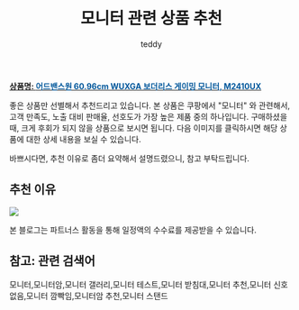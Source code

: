 ﻿---
layout: post
title:  "모니터 관련 상품 추천"
author: teddy
categories: [ 가구/인테리어 ]
tags: [모니터,모니터암,모니터 갤러리,모니터 테스트,모니터 받침대,모니터 추천,모니터 신호없음,모니터 깜빡임,모니터암 추천,모니터 스탠드]
image: https://static.coupangcdn.com/image/retail/images/20044807304711-2e01be2f-dd5e-4ca2-a5c7-d302a11087b2.jpg 
description: "쿠팡에서 모니터 관련 상품으로 가장 고객 선호도가 높은 제품 중 하나입니다."
---

<a href="https://link.coupang.com/re/AFFSDP?lptag=AF3256674&pageKey=6046304248&itemId=11068853621&vendorItemId=78348349018&traceid=V0-153-798a93f1fa12eaf4"><b>상품명: <font color='#01579B'>어드밴스원 60.96cm WUXGA 보더리스 게이밍 모니터, M2410UX</font></b></a>

좋은 상품만 선별해서 추천드리고 있습니다.
본 상품은 쿠팡에서 "모니터" 와 관련해서, 고객 만족도, 노출 대비 판매율, 선호도가 가장 높은 제품 중의 하나입니다.
구매하셨을 때, 크게 후회가 되지 않을 상품으로 보시면 됩니다. 
다음 이미지를 클릭하시면 해당 상품에 대한 상세 내용을 보실 수 있습니다.

바쁘시다면, 추천 이유로 좀더 요약해서 설명드렸으니, 참고 부탁드립니다.

## 추천 이유 

<a href="https://link.coupang.com/re/AFFSDP?lptag=AF3256674&pageKey=6046304248&itemId=11068853621&vendorItemId=78348349018&traceid=V0-153-798a93f1fa12eaf4"><img src="https://thumbnail7.coupangcdn.com/thumbnails/remote/q89/image/retail/images/20278247263159-2c6e5fd3-8dcc-4dda-a5ab-00bd7178cb2b.jpg"></a> 

본 블로그는 파트너스 활동을 통해 일정액의 수수료를 제공받을 수 있습니다.

## 참고: 관련 검색어    
모니터,모니터암,모니터 갤러리,모니터 테스트,모니터 받침대,모니터 추천,모니터 신호없음,모니터 깜빡임,모니터암 추천,모니터 스탠드